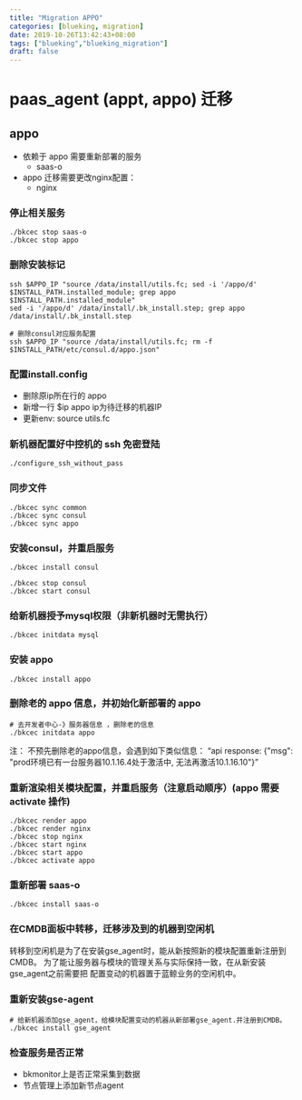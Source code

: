 ```yaml
---
title: "Migration APPO"
categories: [blueking, migration]
date: 2019-10-26T13:42:43+08:00
tags: ["blueking","blueking_migration"]
draft: false
---
```

# paas_agent (appt, appo) 迁移

## appo

- 依赖于 appo 需要重新部署的服务
  - saas-o
- appo 迁移需要更改nginx配置：
  - nginx

### 停止相关服务

    ./bkcec stop saas-o
    ./bkcec stop appo

### 删除安装标记

    ssh $APPO_IP "source /data/install/utils.fc; sed -i '/appo/d' $INSTALL_PATH.installed_module; grep appo $INSTALL_PATH.installed_module"
    sed -i '/appo/d' /data/install/.bk_install.step; grep appo /data/install/.bk_install.step

    # 删除consul对应服务配置
    ssh $APPO_IP "source /data/install/utils.fc; rm -f $INSTALL_PATH/etc/consul.d/appo.json"

### 配置install.config

- 删除原ip所在行的 appo
- 新增一行 $ip appo ip为待迁移的机器IP
- 更新env: source utils.fc

### 新机器配置好中控机的 ssh 免密登陆

    ./configure_ssh_without_pass

### 同步文件

    ./bkcec sync common
    ./bkcec sync consul
    ./bkcec sync appo

### 安装consul，并重启服务

    ./bkcec install consul
    
    ./bkcec stop consul
    ./bkcec start consul

### 给新机器授予mysql权限（非新机器时无需执行）

    ./bkcec initdata mysql

### 安装 appo

    ./bkcec install appo

### 删除老的 appo 信息，并初始化新部署的 appo

    # 去开发者中心-》服务器信息 ，删除老的信息
    ./bkcec initdata appo

注： 不预先删除老的appo信息，会遇到如下类似信息：
“api response: {"msg": "prod环境已有一台服务器10.1.16.4处于激活中, 无法再激活10.1.16.10"}”

### 重新渲染相关模块配置，并重启服务（注意启动顺序）(appo 需要 activate 操作)

    ./bkcec render appo
    ./bkcec render nginx
    ./bkcec stop nginx
    ./bkcec start nginx
    ./bkcec start appo
    ./bkcec activate appo

### 重新部署 saas-o

    ./bkcec install saas-o

### 在CMDB面板中转移，迁移涉及到的机器到空闲机

转移到空闲机是为了在安装gse_agent时，能从新按照新的模块配置重新注册到CMDB。
为了能让服务器与模块的管理关系与实际保持一致，在从新安装gse_agent之前需要把
配置变动的机器置于蓝鲸业务的空闲机中。

### 重新安装gse-agent

    # 给新机器添加gse_agent，给模块配置变动的机器从新部署gse_agent.并注册到CMDB。
    ./bkcec install gse_agent

### 检查服务是否正常

- bkmonitor上是否正常采集到数据
- 节点管理上添加新节点agent
